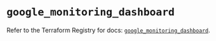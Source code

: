 # `google_monitoring_dashboard`

Refer to the Terraform Registry for docs: [`google_monitoring_dashboard`](https://registry.terraform.io/providers/hashicorp/google-beta/6.16.0/docs/resources/google_monitoring_dashboard).
